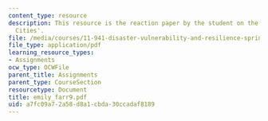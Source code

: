 ```yaml
---
content_type: resource
description: This resource is the reaction paper by the student on the topic 'Resilient
  Cities'.
file: /media/courses/11-941-disaster-vulnerability-and-resilience-spring-2005/a7fc09a72a58d8a1cbda30ccadaf8189_emily_farr9.pdf
file_type: application/pdf
learning_resource_types:
- Assignments
ocw_type: OCWFile
parent_title: Assignments
parent_type: CourseSection
resourcetype: Document
title: emily_farr9.pdf
uid: a7fc09a7-2a58-d8a1-cbda-30ccadaf8189
---
```

